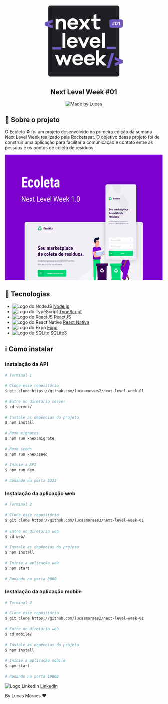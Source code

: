 <h1 align="center">
   <img alt="Logo da Next Level Week" src="readme/next-level-week.svg" width="250px" />
</h1>

<h2 align="center">Next Level Week #01</h2>

<p align="center">
  <a href="https://www.linkedin.com/in/lucasmoraes2/">
    <img alt="Made by Lucas" src="https://img.shields.io/badge/made%20by-Lucas%20Moraes-green">
  </a>
</p>

## :deciduous_tree: Sobre o projeto

O Ecoleta :recycle: foi um projeto desenvolvido na primeira edição da semana Next Level Week realizado pela Rocketseat. O objetivo desse projeto foi de construir uma aplicação para facilitar a comunicação e contato entre as pessoas e os pontos de coleta de resíduos.


<p align="center">
  <img alt="Capa do projeto Ecoleta" src="readme/capa.png" height="400">
</p>

## :rocket: Tecnologias

* <img alt="Logo do NodeJS" src="https://www.vectorlogo.zone/logos/nodejs/nodejs-icon.svg" height="20" width="20"> [Node.js][nodejs]
* <img alt="Logo do TypeScript" src="https://www.vectorlogo.zone/logos/typescriptlang/typescriptlang-icon.svg" height="20" width="20"> [TypeScript][typescript]
* <img alt="Logo do ReactJS" src="https://www.vectorlogo.zone/logos/reactjs/reactjs-icon.svg" height="20" width="20"> [ReactJS][reactjs]
* <img alt="Logo do React Native" src="https://www.vectorlogo.zone/logos/reactjs/reactjs-icon.svg" height="20" width="20"> [React Native][reactnative]
* <img alt="Logo do Expo" src="https://www.vectorlogo.zone/logos/expoio/expoio-icon.svg" height="20" width="20"> [Expo][expo]
* <img alt="Logo do SQLite" src="https://www.vectorlogo.zone/logos/sqlite/sqlite-icon.svg" height="20" width="20"> [SQLite3][sqlite]

## :information_source: Como instalar

### Instalação da API

```bash
# Terminal 1

# Clone esse repositório
$ git clone https://github.com/lucasmoraes2/next-level-week-01

# Entre no diretório server
$ cd server/

# Instale as depências do projeto
$ npm install

# Rode migrates
$ npm run knex:migrate

# Rode seeds
$ npm run knex:seed

# Inicie a API
$ npm run dev

# Rodando na porta 3333
```

### Instalação da aplicação web

```bash
# Terminal 2

# Clone esse repositório
$ git clone https://github.com/lucasmoraes2/next-level-week-01

# Entre no diretório web
$ cd web/

# Instale as depências do projeto
$ npm install

# Inicie a aplicação web
$ npm start

# Rodando na porta 3000
```

### Instalação da aplicação mobile

```bash
# Terminal 3

# Clone esse repositório
$ git clone https://github.com/lucasmoraes2/next-level-week-01

# Entre no diretório web
$ cd mobile/

# Instale as depências do projeto
$ npm install

# Inicie a aplicação mobile
$ npm start

# Rodando na porta 19002
```

<img alt="Logo LinkedIn" src="https://www.vectorlogo.zone/logos/linkedin/linkedin-icon.svg" height="20" width="20"> [LinkedIn](https://www.linkedin.com/in/lucasmoraes2/)

By Lucas Moraes :heart:

[nodejs]: https://nodejs.org/
[typescript]: https://www.typescriptlang.org/
[reactjs]: https://reactjs.org/
[reactnative]: https://reactnative.dev/
[expo]: https://expo.io/
[sqlite]: https://www.sqlite.org/
